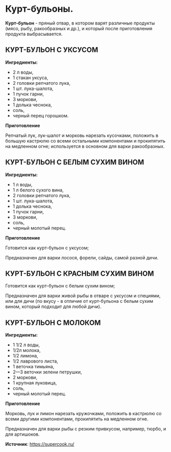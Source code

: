 # Курт-бульоны.

**Курт-бульон** - пряный отвар, в котором варят различные продукты (мясо, рыбу, ракообразных и др.), и который после приготовления продукта выбрасывается.

## КУРТ-БУЛЬОН С УКСУСОМ

**Ингредиенты:**

- 2 л воды,
- 1 стакан уксуса,
- 2 головки репчатого лука,
- 1 шт. лука-шалота,
- 1 пучок гарни,
- 3 моркови,
- 1 долька чеснока,
- соль,
- черный перец горошком.

**Приготовление**

Репчатый лук, лук-шалот и морковь нарезать кусочками, положить в большую кастрюлю со всеми остальными компонентами и прокипятить на медленном огне; используется в основном для варки ракообразных.

## КУРТ-БУЛЬОН С БЕЛЫМ СУХИМ ВИНОМ

**Ингредиенты:**

- 1 л воды,
- 1 л белого сухого вина,
- 2 головки репчатого лука,
- 1 шт. лука-шалота,
- 1 долька чеснока,
- 1 пучок гарни,
- 3 моркови,
- соль,
- черный молотый перец.

**Приготовление**

Готовится как курт-бульон с уксусом;

Предназначен для варки лосося, форели, сайды, самой разной дичи.

## КУРТ-БУЛЬОН С КРАСНЫМ СУХИМ ВИНОМ

Готовится как курт-бульон с белым сухим вином;

Предназначен для варки живой рыбы в отваре с уксусом и специями, или для дичи (по вкусу - в отличие от курт-бульона с белым сухим вином, который подходит для любой дичи).

## КУРТ-БУЛЬОН С МОЛОКОМ

**Ингредиенты:**

- 1 1/2 л воды,
- 1/2л молока,
- 1/2 лимона,
- 1/2 лаврового листа,
- 1 веточка тимьяна,
- 2—3 веточки зелени петрушки,
- 2 моркови,
- 1 крупная луковица,
- соль,
- черный молотый перец.

**Приготовление**

Морковь, лук и лимон нарезать кружочками, положить в кастрюлю со всеми другими компонентами, прокипятить на медленном огне.

Предназначен для варки рыбы с резким привкусом, например, тюрбо, и для артишоков.

**Источник**: https://supercook.ru/
